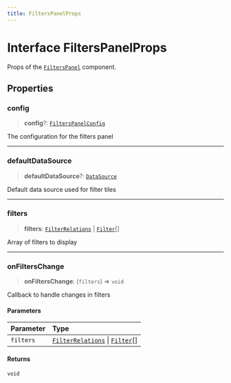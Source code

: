 ```yaml
---
title: FiltersPanelProps
---
```


# Interface FiltersPanelProps

Props of the [`FiltersPanel`](../filter-tiles/class.FiltersPanel.md) component.

## Properties

### config

> **config**?: [`FiltersPanelConfig`](../../sdk-ui/interfaces/interface.FiltersPanelConfig.md)

The configuration for the filters panel

***

### defaultDataSource

> **defaultDataSource**?: [`DataSource`](../../sdk-data/type-aliases/type-alias.DataSource.md)

Default data source used for filter tiles

***

### filters

> **filters**: [`FilterRelations`](../../sdk-data/interfaces/interface.FilterRelations.md) \| [`Filter`](../../sdk-data/interfaces/interface.Filter.md)[]

Array of filters to display

***

### onFiltersChange

> **onFiltersChange**: (`filters`) => `void`

Callback to handle changes in filters

#### Parameters

| Parameter | Type |
| :------ | :------ |
| `filters` | [`FilterRelations`](../../sdk-data/interfaces/interface.FilterRelations.md) \| [`Filter`](../../sdk-data/interfaces/interface.Filter.md)[] |

#### Returns

`void`
